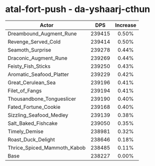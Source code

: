 # atal-fort-push - da-yshaarj-cthun
| Actor | DPS | Increase |
|---|:---:|:---:|
|Dreambound_Augment_Rune|239415|0.50%|
|Revenge_Served_Cold|239414|0.50%|
|Seamoth_Surprise|239278|0.44%|
|Draconic_Augment_Rune|239269|0.44%|
|Feisty_Fish_Sticks|239250|0.43%|
|Aromatic_Seafood_Platter|239229|0.42%|
|Great_Cerulean_Sea|239196|0.41%|
|Filet_of_Fangs|239194|0.41%|
|Thousandbone_Tongueslicer|239190|0.40%|
|Fated_Fortune_Cookie|239168|0.40%|
|Sizzling_Seafood_Medley|239139|0.38%|
|Salt_Baked_Fishcake|239050|0.35%|
|Timely_Demise|238981|0.32%|
|Roast_Duck_Delight|238646|0.18%|
|Thrice_Spiced_Mammoth_Kabob|238485|0.11%|
|Base|238227|0.00%|
